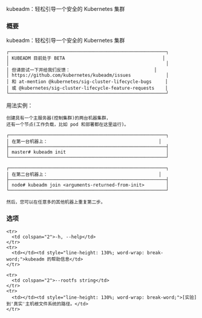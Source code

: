 
<!--
kubeadm: easily bootstrap a secure Kubernetes cluster
-->
kubeadm：轻松引导一个安全的 Kubernetes 集群

<!--
### Synopsis
-->

### 概要


<!--
kubeadm: easily bootstrap a secure Kubernetes cluster.
-->
<!--
┌──────────────────────────────────────────────────────────┐
│ KUBEADM IS CURRENTLY IN BETA                             │
│                                                          │
│ But please, try it out and give us feedback at:          │
│ https://github.com/kubernetes/kubeadm/issues             │
│ and at-mention @kubernetes/sig-cluster-lifecycle-bugs    │
│ or @kubernetes/sig-cluster-lifecycle-feature-requests    │
└──────────────────────────────────────────────────────────┘
-->

 kubeadm：轻松引导一个安全的 Kubernetes 集群

    ┌──────────────────────────────────────────────────────────┐
    │ KUBEADM 目前处于 BETA                                    │
    │                                                          │
    │ 但请尝试一下并给我们反馈：                               │
    │ https://github.com/kubernetes/kubeadm/issues             │
    │ 和 at-mention @kubernetes/sig-cluster-lifecycle-bugs     │
    │ 或 @kubernetes/sig-cluster-lifecycle-feature-requests    │
    └──────────────────────────────────────────────────────────┘

<!--
Example usage:
-->
<!--
Create a two-machine cluster with one master (which controls the cluster),
and one node (where your workloads, like Pods and Deployments run).
-->
<!--
┌──────────────────────────────────────────────────────────┐
│ On the first machine:                                    │
├──────────────────────────────────────────────────────────┤
│ master# kubeadm init                                     │
└──────────────────────────────────────────────────────────┘

┌──────────────────────────────────────────────────────────┐
│ On the second machine:                                   │
├──────────────────────────────────────────────────────────┤
│ node# kubeadm join <arguments-returned-from-init>        │
└──────────────────────────────────────────────────────────┘
-->

用法实例：

    创建具有一个主服务器(控制集群)的两台机器集群，
    还有一个节点(工作负载，比如 pod 和部署都在这里运行)。

    ┌──────────────────────────────────────────────────────────┐
    │ 在第一台机器上：                                         │
    ├──────────────────────────────────────────────────────────┤
    │ master# kubeadm init                                     │
    └──────────────────────────────────────────────────────────┘

    ┌──────────────────────────────────────────────────────────┐
    │ 在第二台机器上：                                         │
    ├──────────────────────────────────────────────────────────┤
    │ node# kubeadm join <arguments-returned-from-init>        │
    └──────────────────────────────────────────────────────────┘

<!--
    You can then repeat the second step on as many other machines as you like.
-->
    然后，您可以在任意多的其他机器上重复第二步。


<!--
### Options
-->
<!--
<td></td><td style="line-height: 130%; word-wrap: break-word;">help for kubeadm</td>
-->
<!--
<td></td><td style="line-height: 130%; word-wrap: break-word;">[EXPERIMENTAL] The path to the 'real' host root filesystem.</td>
-->

### 选项

<table style="width: 100%; table-layout: fixed;">
  <colgroup>
    <col span="1" style="width: 10px;" />
    <col span="1" />
  </colgroup>
  <tbody>

    <tr>
      <td colspan="2">-h, --help</td>
    </tr>
    <tr>
      <td></td><td style="line-height: 130%; word-wrap: break-word;">kubeadm 的帮助信息</td>
    </tr>

    <tr>
      <td colspan="2">--rootfs string</td>
    </tr>
    <tr>
      <td></td><td style="line-height: 130%; word-wrap: break-word;">[实验] 到'真实'主机根文件系统的路径。</td>
    </tr>

  </tbody>
</table>




